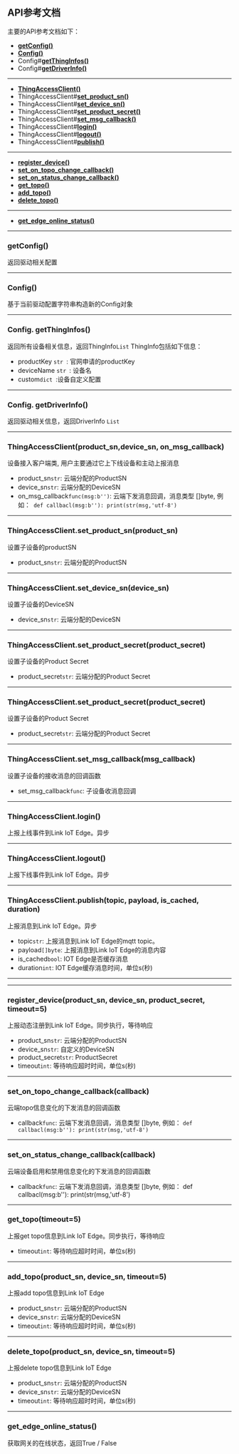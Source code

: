
## API参考文档

主要的API参考文档如下：

* **[getConfig()](#getConfig)**
* **[Config()](#Config)**
* Config#**[getThingInfos()](#getThingInfos)**
* Config#**[getDriverInfo()](#getDriverInfo)**

---
* **[ThingAccessClient()](#thingaccessclient)**
* ThingAccessClient#**[set_product_sn()](#set_product_sn)**
* ThingAccessClient#**[set_device_sn()](#set_device_sn)**
* ThingAccessClient#**[set_product_secret()](#set_product_secret)**
* ThingAccessClient#**[set_msg_callback()](#set_msg_callback)**
* ThingAccessClient#**[login()](#login)**
* ThingAccessClient#**[logout()](#logout)**
* ThingAccessClient#**[publish()](#publish)**

---
* **[register_device()](#register)**
* **[set_on_topo_change_callback()](#set_on_topo_change_callback)**
* **[set_on_status_change_callback()](#set_on_status_change_callback)**
* **[get_topo()](#get_topo)**
* **[add_topo()](#add_topo)**
* **[delete_topo()](#delete_topo)**


---
* **[get_edge_online_status()](#get_edge_online_status)**

---
<a name="getConfig"></a>
### getConfig()
返回驱动相关配置

---
<a name="Config"></a>
### Config()
基于当前驱动配置字符串构造新的Config对象

---
<a name="getThingInfos"></a>
### Config. getThingInfos()
返回所有设备相关信息，返回ThingInfo`List`
ThingInfo包括如下信息：

* productKey `str `: 官网申请的productKey
* deviceName `str `: 设备名
* custom`dict `:设备自定义配置

---
<a name="getDriverInfo"></a>
### Config. getDriverInfo()
返回驱动相关信息，返回DriverInfo `List`

---
<a name="thingaccessclient"></a>
### ThingAccessClient(product_sn,device_sn, on_msg_callback)
设备接入客户端类, 用户主要通过它上下线设备和主动上报消息

* product_sn`str`: 云端分配的ProductSN
* device_sn`str`: 云端分配的DeviceSN
* on_msg_callback`func(msg:b'')`: 云端下发消息回调，消息类型 []byte, 例如：` def callbacl(msg:b''): print(str(msg,'utf-8')`

---
<a name="set_product_sn"></a>
### ThingAccessClient.set_product_sn(product_sn)
设置子设备的productSN

* product_sn`str`: 云端分配的ProductSN


---
<a name="set_device_sn"></a>
### ThingAccessClient.set_device_sn(device_sn)
设置子设备的DeviceSN

* device_sn`str`: 云端分配的DeviceSN


---
<a name="set_product_secret"></a>
### ThingAccessClient.set_product_secret(product_secret)
设置子设备的Product Secret

* product_secret`str`: 云端分配的Product Secret


---
<a name="set_product_secret"></a>
### ThingAccessClient.set_product_secret(product_secret)
设置子设备的Product Secret

* product_secret`str`: 云端分配的Product Secret


---
<a name="set_msg_callback"></a>
### ThingAccessClient.set_msg_callback(msg_callback)
设置子设备的接收消息的回调函数

* set_msg_callback`func`: 子设备收消息回调


---
<a name="login"></a>
### ThingAccessClient.login()
上报上线事件到Link IoT Edge。异步

---
<a name="logout"></a>
### ThingAccessClient.logout()
上报下线事件到Link IoT Edge。异步


---
<a name="publish"></a>
### ThingAccessClient.publish(topic, payload, is_cached, duration)
上报消息到Link IoT Edge。异步

* topic`str`: 上报消息到Link IoT Edge的mqtt topic。
* payload`[]byte`: 上报消息到Link IoT Edge的消息内容
* is_cached`bool`: IOT Edge是否缓存消息
* duration`int`: IOT Edge缓存消息时间，单位s(秒)

---

---
<a name="register"></a>
### register_device(product_sn, device_sn, product_secret, timeout=5)
上报动态注册到Link IoT Edge。同步执行，等待响应

* product_sn`str`: 云端分配的ProductSN
* device_sn`str`:  自定义的DeviceSN
* product_secret`str`: ProductSecret
* timeout`int`: 等待响应超时时间，单位s(秒)

---
<a name="set_on_topo_change_callback"></a>
### set_on_topo_change_callback(callback)
云端topo信息变化的下发消息的回调函数

* callback`func`: 云端下发消息回调，消息类型 []byte, 例如： `def callbacl(msg:b''): print(str(msg,'utf-8')`


---
<a name="set_on_status_change_callback"></a>
### set_on_status_change_callback(callback)
云端设备启用和禁用信息变化的下发消息的回调函数

* callback`func`: 云端下发消息回调，消息类型 []byte, 例如： def callbacl(msg:b''): print(str(msg,'utf-8')


---
<a name="get_topo"></a>
### get_topo(timeout=5)
上报get topo信息到Link IoT Edge。同步执行，等待响应

* timeout`int`: 等待响应超时时间，单位s(秒)

---
<a name="add_topo"></a>
### add_topo(product_sn, device_sn, timeout=5)
上报add topo信息到Link IoT Edge

* product_sn`str`: 云端分配的ProductSN
* device_sn`str`: 云端分配的DeviceSN
* timeout`int`: 等待响应超时时间，单位s(秒)

---
<a name="delete_topo"></a>
### delete_topo(product_sn, device_sn, timeout=5)
上报delete topo信息到Link IoT Edge

* product_sn`str`: 云端分配的ProductSN
* device_sn`str`: 云端分配的DeviceSN
* timeout`int`: 等待响应超时时间，单位s(秒)


---
<a name="get_edge_online_status"></a>
### get_edge_online_status()
获取网关的在线状态，返回True / False
